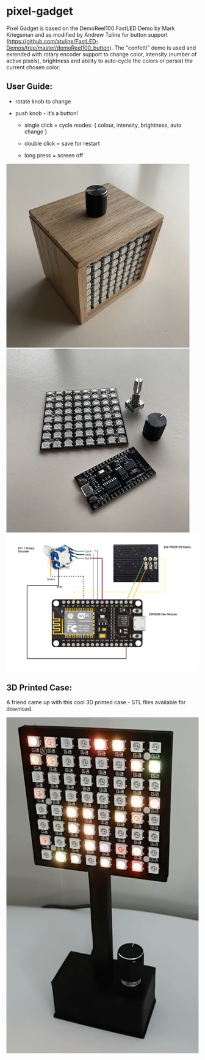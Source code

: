 # pixel-gadget
Pixel Gadget is based on the DemoReel100 FastLED Demo by Mark Kriegsman and as modified by Andrew Tuline for button support (https://github.com/atuline/FastLED-Demos/tree/master/demoReel100_button).  The "confetti" demo is used and extended with rotary encoder support to change color, intensity (number of active pixels), brightness and ability to auto-cycle the colors or persist the current chosen color.

## User Guide:
- rotate knob to change
- push knob - it’s a button!

    - single click = cycle modes:
  { colour, intensity, 
    brightness, auto change }

    - double click = save for restart
    - long press = screen off


![pixel-gadget oak box](./pixel-gadget.png)![pixel-gadget parts](./pg-parts.png)
![pixel-gadget diagram](./pixel-gadget-diagram.png)

## 3D Printed Case:
A friend came up with this cool 3D printed case - STL files available for download.

![pixel-gadget-3d-print-case](./pixel-gadget-3d-print-case-v1.png)
